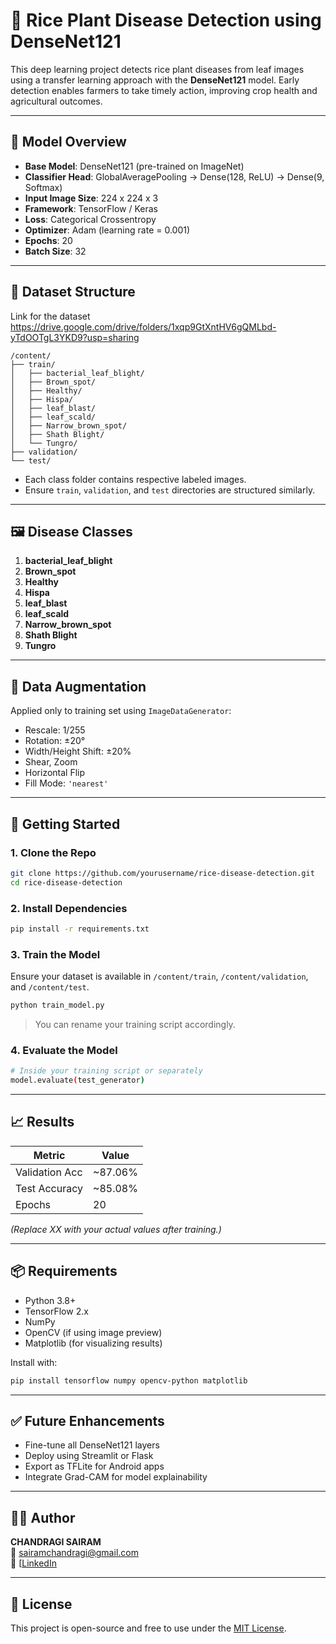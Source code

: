 # 🌾 Rice Plant Disease Detection using DenseNet121

This deep learning project detects rice plant diseases from leaf images using a transfer learning approach with the **DenseNet121** model. Early detection enables farmers to take timely action, improving crop health and agricultural outcomes.

---

## 🧠 Model Overview

- **Base Model**: DenseNet121 (pre-trained on ImageNet)
- **Classifier Head**: GlobalAveragePooling → Dense(128, ReLU) → Dense(9, Softmax)
- **Input Image Size**: 224 x 224 x 3
- **Framework**: TensorFlow / Keras
- **Loss**: Categorical Crossentropy
- **Optimizer**: Adam (learning rate = 0.001)
- **Epochs**: 20
- **Batch Size**: 32

---

## 📁 Dataset Structure
Link for the dataset
https://drive.google.com/drive/folders/1xqp9GtXntHV6gQMLbd-yTdOOTgL3YKD9?usp=sharing

```
/content/
├── train/
│   ├── bacterial_leaf_blight/
│   ├── Brown_spot/
│   ├── Healthy/
│   ├── Hispa/
│   ├── leaf_blast/
│   ├── leaf_scald/
│   ├── Narrow_brown_spot/
│   ├── Shath Blight/
│   └── Tungro/
├── validation/
└── test/
```

- Each class folder contains respective labeled images.
- Ensure `train`, `validation`, and `test` directories are structured similarly.

---

## 🖼️ Disease Classes

1. **bacterial_leaf_blight**
2. **Brown_spot**
3. **Healthy**
4. **Hispa**
5. **leaf_blast**
6. **leaf_scald**
7. **Narrow_brown_spot**
8. **Shath Blight**
9. **Tungro**

---

## 🔄 Data Augmentation

Applied only to training set using `ImageDataGenerator`:

- Rescale: 1/255
- Rotation: ±20°
- Width/Height Shift: ±20%
- Shear, Zoom
- Horizontal Flip
- Fill Mode: `'nearest'`

---

## 🚀 Getting Started

### 1. Clone the Repo

```bash
git clone https://github.com/yourusername/rice-disease-detection.git
cd rice-disease-detection
```

### 2. Install Dependencies

```bash
pip install -r requirements.txt
```

### 3. Train the Model

Ensure your dataset is available in `/content/train`, `/content/validation`, and `/content/test`.

```bash
python train_model.py
```

> You can rename your training script accordingly.

### 4. Evaluate the Model

```bash
# Inside your training script or separately
model.evaluate(test_generator)
```

---

## 📈 Results

| Metric         | Value     |
|----------------|-----------|
| Validation Acc | ~87.06%      |
| Test Accuracy  | ~85.08%      |
| Epochs         | 20        |

_(Replace XX with your actual values after training.)_

---

## 📦 Requirements

- Python 3.8+
- TensorFlow 2.x
- NumPy
- OpenCV (if using image preview)
- Matplotlib (for visualizing results)

Install with:

```bash
pip install tensorflow numpy opencv-python matplotlib
```

---

## ✅ Future Enhancements

- Fine-tune all DenseNet121 layers
- Deploy using Streamlit or Flask
- Export as TFLite for Android apps
- Integrate Grad-CAM for model explainability

---

## 🙋‍♂️ Author

**CHANDRAGI SAIRAM**  
📧 sairamchandragi@gmail.com  
🔗 [[LinkedIn](https://linkedin.com/in/sairam](https://www.linkedin.com/in/sairam-chandragi))

---

## 📌 License

This project is open-source and free to use under the [MIT License](LICENSE).
